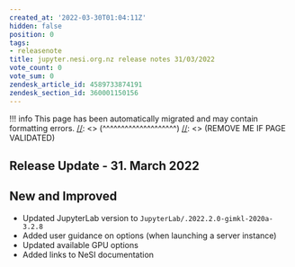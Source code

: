 ```yaml
---
created_at: '2022-03-30T01:04:11Z'
hidden: false
position: 0
tags:
- releasenote
title: jupyter.nesi.org.nz release notes 31/03/2022
vote_count: 0
vote_sum: 0
zendesk_article_id: 4589733874191
zendesk_section_id: 360001150156
---
```




[//]: <> (REMOVE ME IF PAGE VALIDATED)
[//]: <> (vvvvvvvvvvvvvvvvvvvv)
!!! info
    This page has been automatically migrated and may contain formatting errors.
[//]: <> (^^^^^^^^^^^^^^^^^^^^)
[//]: <> (REMOVE ME IF PAGE VALIDATED)

## Release Update - 31. March 2022

## New and Improved

-   Updated JupyterLab version
    to `JupyterLab/.2022.2.0-gimkl-2020a-3.2.8`
-   Added user guidance on options (when launching a server instance)
-   Updated available GPU options
-   Added links to NeSI documentation

